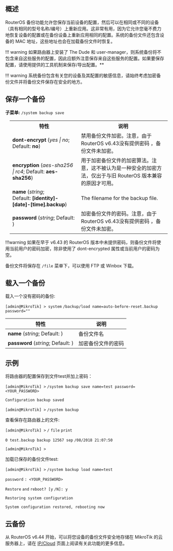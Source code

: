 ## 概述

RouterOS 备份功能允许您保存当前设备的配置，然后可以在相同或不同的设备（具有相同的型号名称/编号）上重新应用。这非常有用，因为它允许您毫不费力地恢复设备的配置或在备份设备上重新应用相同的配置。系统的备份文件还包含设备的 MAC 地址，这些地址也会在加载备份文件时恢复。

!!! warning 如果路由器上安装了 The Dude 和 user-manager，则系统备份将不包含来自这些服务的配置，因此应额外注意保存来自这些服务的配置。如果要保存配置，请使用提供的工具机制来保存/导出配置。**

!!! warning 系统备份包含有关您的设备及其配置的敏感信息，请始终考虑加密备份文件并将备份文件保存在安全的地方。

## 保存一个备份

**子菜单:** `/system backup save`

<table class="wrapped relative-table confluenceTable" style="margin-left: 14.4318px;width: 99.391%;"><colgroup><col style="width: 43.4818%;"><col style="width: 56.5182%;"></colgroup><tbody><tr><th class="confluenceTh">特性</th><th class="confluenceTh">说明</th></tr><tr><td class="confluenceTd"><strong>dont-encrypt</strong><span>&nbsp;</span>(<em>yes | no</em>; Default:<span>&nbsp;</span><strong>no</strong>)</td><td class="confluenceTd">禁用备份文件加密。注意，由于RouterOS v6.43没有提供密码 ，备份文件未加密。</td></tr><tr><td class="confluenceTd"><strong>encryption</strong><span>&nbsp;</span>(<em>aes-sha256 | rc4</em>; Default:<span>&nbsp;</span><strong>aes-sha256</strong>)</td><td class="confluenceTd">用于加密备份文件的加密算法。注意，这不被认为是一种安全的加密方法，仅出于与旧 RouterOS 版本兼容的原因才可用。</td></tr><tr><td class="confluenceTd"><strong>name</strong><span>&nbsp;</span>(<em>string</em>; Default:<span>&nbsp;</span><strong>[identity]-[date]-[time].backup</strong>)</td><td class="confluenceTd">The filename for the backup file.</td></tr><tr><td class="confluenceTd"><strong>password</strong><span>&nbsp;</span>(<em>string</em>; Default: )</td><td class="confluenceTd">加密备份文件的密码。注意，由于RouterOS v6.43没有提供密码 ，备份文件未加密。</td></tr></tbody></table>

!!!warning 如果在早于 v6.43 的 RouterOS 版本中未提供密码，则备份文件将使用当前用户的密码加密，除非使用了 dont-encrypted 属性或当前用户的密码为空。

备份文件将保存在 `/file` 菜单下，可以使用 FTP 或 Winbox 下载。

## 载入一个备份

载入一个没有密码的备份:

`[admin@MikroTik] > system` `/backup/load name=auto-before-reset.backup password=""`

| 特性                               | 说明               |
| ---------------------------------- | ------------------ |
| **name** (_string_; Default: )     | 备份文件名         |
| **password** (_string_; Default: ) | 加密备份文件的密码 |

## 示例

将路由器的配置保存到文件test并加上密码：

`[admin@MikroTik] >` `/system backup save name=test password=<YOUR_PASSWORD>`

`Configuration backup saved`

`[admin@MikroTik] >` `/system backup`

查看保存在路由器上的文件:

`[admin@MikroTik] >` `/` `file` `print`

`0 test.backup backup 12567 sep` `/08/2018 21:07:50`

`[admin@MikroTik] >`

加载已保存的备份文件test:

`[admin@MikroTik] >` `/system backup load name=test`

`password` `: <YOUR_PASSWORD>`

`Restore` `and` `reboot? [y` `/N]: y`

`Restoring system configuration`

`System configuration restored, rebooting now`

## 云备份

从 RouterOS v6.44 开始，可以将您设备的备份文件安全地存储在 MikroTik 的云服务器上，请在 [IP/Cloud](https://help.mikrotik.com/docs/display/ROS/Cloud) 页面上阅读有关此功能的更多信息。 
